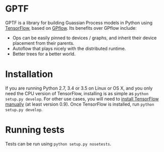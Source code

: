 # GPTF

GPTF is a library for building Guassian Process models in Python using
[TensorFlow][tensorflow], based on [GPflow][GPflow]. Its benefits over
GPflow include:

- Ops can be easily pinned to devices / graphs, and inherit their device
  placement from their parents.
- Autoflow that plays nicely with the distributed runtime.
- Better trees for a better world.

# Installation

If you are running Python 2.7, 3.4 or 3.5 on Linux or OS X, and you only
need the CPU version of TensorFlow, installing is as simple as 
`python setup.py develop`. For other use cases, you will need to 
[install TensorFlow manually][install tensorflow] (at least version 0.9).
Once TensorFlow is installed, run `python setup.py develop`.

# Running tests

Tests can be run using `python setup.py nosetests`.


[tensorflow]: https://www.tensorflow.org
[install tensorflow]: https://www.tensorflow.org/versions/r0.10/get_started/os_setup.html#pip-installation
[GPflow]: https://github.com/GPflow/GPflow
